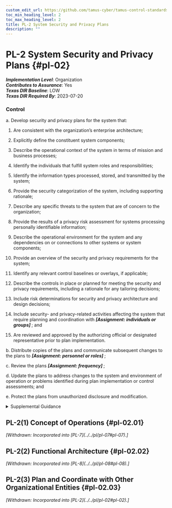 ```yaml
---
custom_edit_url: https://github.com/tamus-cyber/tamus-control-standards/tree/main/content/tamus.edu/TAMUS_profile.xml
toc_min_heading_level: 2
toc_max_heading_level: 2
title: PL-2 System Security and Privacy Plans
description: ""
---
```


# PL-2 System Security and Privacy Plans {#pl-02}

_**Implementation Level**_: Organization\
_**Contributes to Assurance**_: Yes\
_**Texas DIR Baseline**_: LOW\
_**Texas DIR Required By**_: 2023-07-20

### Control

a. Develop security and privacy plans for the system that:

1. Are consistent with the organization’s enterprise architecture;

2. Explicitly define the constituent system components;

3. Describe the operational context of the system in terms of mission and business processes;

4. Identify the individuals that fulfill system roles and responsibilities;

5. Identify the information types processed, stored, and transmitted by the system;

6. Provide the security categorization of the system, including supporting rationale;

7. Describe any specific threats to the system that are of concern to the organization;

8. Provide the results of a privacy risk assessment for systems processing personally identifiable information;

9. Describe the operational environment for the system and any dependencies on or connections to other systems or system components;

10. Provide an overview of the security and privacy requirements for the system;

11. Identify any relevant control baselines or overlays, if applicable;

12. Describe the controls in place or planned for meeting the security and privacy requirements, including a rationale for any tailoring decisions;

13. Include risk determinations for security and privacy architecture and design decisions;

14. Include security- and privacy-related activities affecting the system that require planning and coordination with <strong> <em>[Assignment: individuals or groups]</em> </strong> ; and

15. Are reviewed and approved by the authorizing official or designated representative prior to plan implementation.

b. Distribute copies of the plans and communicate subsequent changes to the plans to <strong> <em>[Assignment: personnel or roles]</em> </strong>;

c. Review the plans <strong> <em>[Assignment: frequency]</em> </strong>;

d. Update the plans to address changes to the system and environment of operation or problems identified during plan implementation or control assessments; and

e. Protect the plans from unauthorized disclosure and modification.

<details>
  <summary>Supplemental Guidance</summary>

System security and privacy plans are scoped to the system and system components within the defined authorization boundary and contain an overview of the security and privacy requirements for the system and the controls selected to satisfy the requirements. The plans describe the intended application of each selected control in the context of the system with a sufficient level of detail to correctly implement the control and to subsequently assess the effectiveness of the control. The control documentation describes how system-specific and hybrid controls are implemented and the plans and expectations regarding the functionality of the system. System security and privacy plans can also be used in the design and development of systems in support of life cycle-based security and privacy engineering processes. System security and privacy plans are living documents that are updated and adapted throughout the system development life cycle (e.g., during capability determination, analysis of alternatives, requests for proposal, and design reviews). <a xmlns="http://csrc.nist.gov/ns/oscal/1.0" href="#c3397cc9-83c6-4459-adb2-836739dc1b94">Section 2.1</a> describes the different types of requirements that are relevant to organizations during the system development life cycle and the relationship between requirements and controls.

</details>

## PL-2(1) Concept of Operations {#pl-02.01}


<prop xmlns="http://csrc.nist.gov/ns/oscal/1.0" name="status" value="withdrawn">
               <em>[Withdrawn: Incorporated into [PL-7](../../pl/pl-07#pl-07).]</em>
            </prop>
            

## PL-2(2) Functional Architecture {#pl-02.02}


<prop xmlns="http://csrc.nist.gov/ns/oscal/1.0" name="status" value="withdrawn">
               <em>[Withdrawn: Incorporated into [PL-8](../../pl/pl-08#pl-08).]</em>
            </prop>
            

## PL-2(3) Plan and Coordinate with Other Organizational Entities {#pl-02.03}


<prop xmlns="http://csrc.nist.gov/ns/oscal/1.0" name="status" value="withdrawn">
               <em>[Withdrawn: Incorporated into [PL-2](../../pl/pl-02#pl-02).]</em>
            </prop>
            

